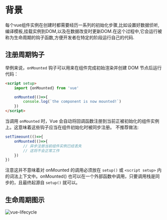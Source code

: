 # 背景

每个vue组件实例在创建时都需要经历一系列的初始化步骤,比如设置好数据侦听,编译模板,挂载实例到DOM,以及在数据改变时更新DOM.在这个过程中,它会运行被称为生命周期的钩子函数,方便开发者在特定的阶段运行自己的代码.  

## 注册周期钩子

举例来说，`onMounted` 钩子可以用来在组件完成初始渲染并创建 DOM 节点后运行代码：

```html
<script setup>
    import {onMounted} from 'vue'

    onMounted(()=>{
        console.log(`the component is now mounted!`)
    })
</script>
```

当调用 `onMounted` 时，Vue 会自动将回调函数注册到当前正被初始化的组件实例上。这意味着这些钩子应当在组件初始化时被同步注册。
不推荐做法:

```js
setTimeount(()=>{
    onMounted(()=>{
        // 异步注册当前组件实例已经丢失
        // 这将不会正常工作
    })
})
```

注意这并不意味着对 onMounted 的调用必须放在 `setup()` 或 `<script setup>` 内的词法上下文中。onMounted() 也可以在一个外部函数中调用，只要调用栈是同步的，且最终起源自 `setup()` 就可以。

## 生命周期图示

![vue-lifecycle]('../image/vue/lifecycle_zh-CN.png')